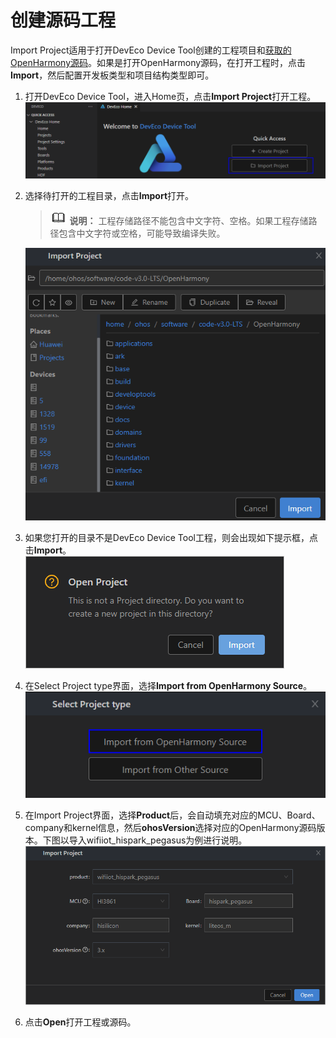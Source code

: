 # 创建源码工程


Import Project适用于打开DevEco Device Tool创建的工程项目和[获取的OpenHarmony源码](https://gitee.com/openharmony/docs/blob/master/zh-cn/device-dev/get-code/sourcecode-acquire.md)。如果是打开OpenHarmony源码，在打开工程时，点击**Import**，然后配置开发板类型和项目结构类型即可。


1. 打开DevEco Device Tool，进入Home页，点击**Import Project**打开工程。
   ![zh-cn_image_0000001171426014](figures/zh-cn_image_0000001171426014.png)

2. 选择待打开的工程目录，点击**Import**打开。
   > ![icon-note.gif](public_sys-resources/icon-note.gif) **说明：**
   > 工程存储路径不能包含中文字符、空格。如果工程存储路径包含中文字符或空格，可能导致编译失败。

   ![zh-cn_image_0000001260943159](figures/zh-cn_image_0000001260943159.png)

3. 如果您打开的目录不是DevEco Device Tool工程，则会出现如下提示框，点击**Import**。
   ![zh-cn_image_0000001135394334](figures/zh-cn_image_0000001135394334.png)

4. 在Select Project type界面，选择**Import from OpenHarmony Source**。
   ![zh-cn_image_0000001215743910](figures/zh-cn_image_0000001215743910.png)

5. 在Import Project界面，选择**Product**后，会自动填充对应的MCU、Board、company和kernel信息，然后**ohosVersion**选择对应的OpenHarmony源码版本。下图以导入wifiiot_hispark_pegasus为例进行说明。
   ![zh-cn_image_0000001260864961](figures/zh-cn_image_0000001260864961.png)

6. 点击**Open**打开工程或源码。
